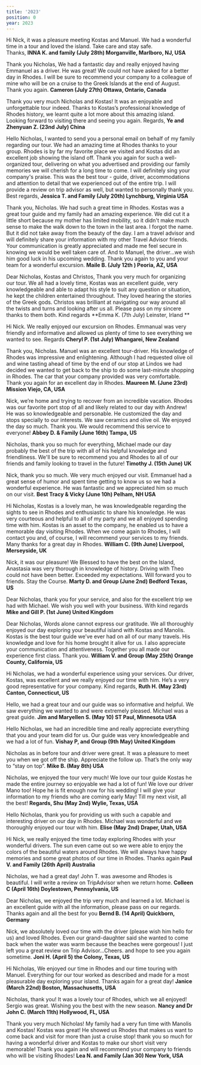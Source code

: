 ```yaml
---
title: '2023'
position: 0
year: 2023
---
```


Hi Nick, it was a pleasure meeting Kostas and Manuel.  We had a wonderful time in a tour and loved the island.  Take care and stay safe.  
Thanks, **INNA K. and family (July 28th) Morganville, Marlboro, NJ, USA**

Thank you Nicholas,  We had a fantastic day and really enjoyed having Emmanuel as a driver.  He was great!  We could not have asked for a better day in Rhodes.   I will be sure to recommend your company to a colleague of mine who will be on a cruise to the Greek Islands at the end of August. Thank you again. **Cameron  (July 27th) Ottawa, Ontario, Canada**

Thank you very much Nicholas and Kostas! It was an enjoyable and unforgettable tour indeed. Thanks to Kostas’s professional knowledge of Rhodes history, we learnt quite a lot more about this amazing island. Looking forward to visiting there and seeing you again. Regards, **Ye and Zhenyuan Z. (23nd July) China**

Hello Nicholas, I wanted to send you a personal email on behalf of my family regarding our tour.  We had an amazing time at Rhodes thanks to your group.  Rhodes is by far my favorite place we visited and Kostas did an excellent job showing the island off.  Thank you again for such a well-organized tour, delivering on what you advertised and providing our family memories we will cherish for a long time to come.  I will definitely sing your company's praise.  This was the best tour - guide, driver, accommodations and attention to detail that we experienced out of the entire trip.  I will provide a review on trip advisor as well, but wanted to personally thank you.  Best regards,
**Jessica T. and Family (July 20th) Lynchburg, Virginia USA**

Thank you, Nicholas.  We had such a great time in Rhodes.  Kostas was a great tour guide and my family had an amazing experience.  We did cut it a little short because my mother has limited mobility, so it didn't make much sense to make the walk down to the town in the last area.  I forgot the name.  But it did not take away from the beauty of the day.  I am a travel advisor and will definitely share your information with my other Travel Advisor friends.  Your communication is greatly appreciated and made me feel secure in knowing we would be well taken care of.  And to Manuel, the driver...we wish him good luck in his upcoming wedding.  Thank you again to you and your team for a wonderful excursion.  **Maile B. (July 12th ) Peoria, AZ, USA**

Dear Nicholas, Kostas and Christos, Thank you very much for organizing our tour. We all had a lovely time, Kostas was an excellent guide, very knowledgeable and able to adapt his style to suit any question or situation, he kept the children entertained throughout. They loved hearing the stories of the Greek gods. Christos was brilliant at navigating our way around all the twists and turns and looking after us all. Please pass on my sincere thanks to them both. Kind regards **Emma K. (7th July) Leinster, Irland **

Hi Nick.  We really enjoyed our excursion on Rhodes. Emmanual was very friendly and informative and allowed us plenty of time to see everything we wanted to see. Regards **Cheryl P. (1st July) Whangarei, New Zealand**

Thank you, Nicholas. Manuel was an excellent tour-driver.  His knowledge of Rhodes was impressive and enlightening. Although I had requested olive oil and wine tasting ahead of time by the end of our stop at Lindos we had decided we wanted to get back to the ship to do some last-minute shopping in Rhodes. The car that your company provided was very comfortable. Thank you again for an excellent day in Rhodes. **Maureen M. (June 23rd) Mission Viejo, CA, USA**

Nick, we’re home and trying to recover from an incredible vacation. Rhodes was our favorite port stop of all and likely related to our day with Andrew! He was so knowledgeable and personable. He customized the day and stops specially to our interests. We saw ceramics and olive oil. We enjoyed the day so much. Thank you. We would recommend this service to everyone! **Abbey D. & Family (June 16th) Tampa, US**

Nicholas, thank you so much for everything, Michael made our day probably the best of the trip with all of his helpful knowledge and friendliness. We'll be sure to recommend you and Rhodes to all of our friends and family looking to travel in the future!  **Timothy J. (15th June) UK**

Nick, thank you so much.  We very much enjoyed our visit.  Emmanuel had a great sense of humor and spent time getting to know us so we had a wonderful experience.  He was fantastic and we appreciated him so much on our visit.   **Best Tracy & Vicky (June 10h) Pelham, NH USA**

Hi Nicholas, Kostas is a lovely man, he was knowledgeable regarding the sights to see in Rhodes and enthusiastic to share his knowledge. He was very courteous and helpful to all of my party and we all enjoyed spending time with him.  Kostas is an asset to the company, he enabled us to have a memorable day visiting Rhodes.  When we come again to Rhodes, I will contact you and, of course, I will recommend your services to my friends.  Many thanks for a great day in Rhodes. **William C. (9th June)  Liverpool, Merseyside, UK**

Nick, it was our pleasure! We Blessed to have the best on the Island, Anastasia was very thorough in knowledge of history. Driving with Theo could not have been better. Exceeded my expectations. Will forward you to friends.  Stay the Course. **Marty D. and Group (June 2nd) Bedford Texas, US**

Dear Nicholas, thank you for your service, and also for the excellent trip we had with Michael. We wish you well with your business. With kind regards **Mike and Gill P. (1st June) United Kingdom**

Dear Nicholas, Words alone cannot express our gratitude. We all thoroughly enjoyed our day exploring your beautiful island with Kostas and Manolis. Kostas is the best tour guide we’ve ever had on all of our many travels. His knowledge and love for his home brought it alive for us. I also appreciate your communication and attentiveness. Together you all made our experience first class.  Thank you.  **William V. and Group (May 25th) Orange County, California, US**

Hi Nicholas, we had a wonderful experience using your services. Our driver, Kostas, was excellent and we really enjoyed our time with him. He’s a very good representative for your company. Kind regards, **Ruth H. (May 23rd) Canton, Connecticut, US**

Hello, we had a great tour and our guide was so informative and helpful. We saw everything we wanted to and were extremely pleased. Michael was a great guide. **Jim and Maryellen S. (May 10) ST Paul, Minnesota USA**

Hello Nicholas, we had an incredible time and really appreciate everything that you and your team did for us. Our guide was very knowledgeable and we had a lot of fun. **Vishay P, and Group (9th May) United Kingdom**

Nicholas as in before tour and driver were great. It was a pleasure to meet you when we got off the ship. Appreciate the follow up. That’s the only way to “stay on top”. **Mike B. (May 8th) USA**

Nicholas, we enjoyed the tour very much! We love our tour guide Kostas he made the entire journey so enjoyable we had a lot of fun! We love our driver Mano too! Hope he is fit enough now for his wedding!  I will give your information to my friends who are coming early May!  Till my next visit, all the best! **Regards, Shu (May 2nd) Wylie, Texas, USA**

Hello Nicholas, thank you for providing us with such a capable and interesting driver on our day in Rhodes.  Michael was wonderful and we thoroughly enjoyed our tour with him. **Elise (May 2nd) Draper, Utah, USA**


Hi Nick, we really enjoyed the time today exploring Rhodes with your wonderful drivers. The sun even came out so we were able to enjoy the colors of the beautiful waters around Rhodes. We will always have happy memories and some great photos of our time in Rhodes. Thanks again
**Paul V. and Family (26th April) Australia**

Nicholas, we had a great day! John T. was awesome and Rhodes is beautiful. I will write a review on TripAdvisor when we return home. **Colleen C (April 16th) Doylestown, Pennsylvania, US**

Dear Nicholas, we enjoyed the trip very much and learned a lot. Michael is an excellent guide with all the information, please pass on our regards. Thanks again and all the best for you **Bernd B. (14 April) Quickborn, Germany**


Nick, we absolutely loved our time with the driver (please wish him hello for us) and loved Rhodes.  Even our grand-daughter said she wanted to come back when the water was warm because the beaches were gorgeous!  I just left you a great review on Trip Advisor...Cheers. and hope to see you again sometime.  **Joni H. (April 5) the Colony, Texas, US**  

Hi Nicholas, We enjoyed our time in Rhodes and our time touring with Manuel. Everything for our tour worked as described and made for a most pleasurable day exploring your island.  Thanks again for a great day! **Janice (March 22nd) Boston, Massachusetts, USA**

Nicholas, thank you! It was a lovely tour of Rhodes, which we all enjoyed!  Sergio was great. Wishing you the best with the new season. **Nancy and Dr John C. (March 11th) Hollywood, FL, USA**

Thank you very much Nicholas! My family had a very fun time with Manolis and Kostas! Kostas was great! He showed us Rhodes that makes us want to come back and visit for more than just a cruise stop! thank you so much for having a wonderful driver and Kostas to make our short visit very memorable!
Thank you again and will recommend your company to friends who will be visiting Rhodes!  **Lea N. and Family (Jan 30) New York, USA**
